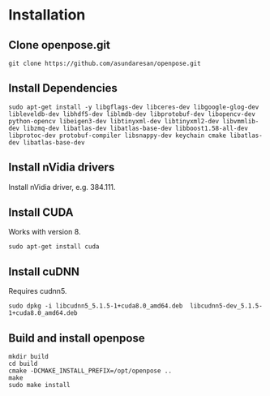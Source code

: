 # Installation 

## Clone openpose.git 

```
git clone https://github.com/asundaresan/openpose.git
```

## Install Dependencies

```
sudo apt-get install -y libgflags-dev libceres-dev libgoogle-glog-dev libleveldb-dev libhdf5-dev liblmdb-dev libprotobuf-dev libopencv-dev python-opencv libeigen3-dev libtinyxml-dev libtinyxml2-dev libvmmlib-dev libzmq-dev libatlas-dev libatlas-base-dev libboost1.58-all-dev libprotoc-dev protobuf-compiler libsnappy-dev keychain cmake libatlas-dev libatlas-base-dev
```

## Install nVidia drivers

Install nVidia driver, e.g. 384.111.

## Install CUDA

Works with version 8.

```
sudo apt-get install cuda
```

## Install cuDNN

Requires cudnn5.

```
sudo dpkg -i libcudnn5_5.1.5-1+cuda8.0_amd64.deb  libcudnn5-dev_5.1.5-1+cuda8.0_amd64.deb
```

## Build and install openpose

```
mkdir build 
cd build
cmake -DCMAKE_INSTALL_PREFIX=/opt/openpose ..
make 
sudo make install
```

